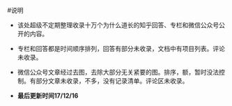 #说明

- 该处超级不定期整理收录十万个为什么道长的知乎回答、专栏和微信公众号公开的内容。

- 专栏和回答都是时间顺序排列，回答有部分未收录，文档中有项目列表。评论未收录。

- 微信公众号文章经过去图，去除大部分无关紧要的图。排序，额，暂时没法控制。有部分文章未收录，不多，没有记录清单。评论区未收录。

- **最后更新时间17/12/16**


